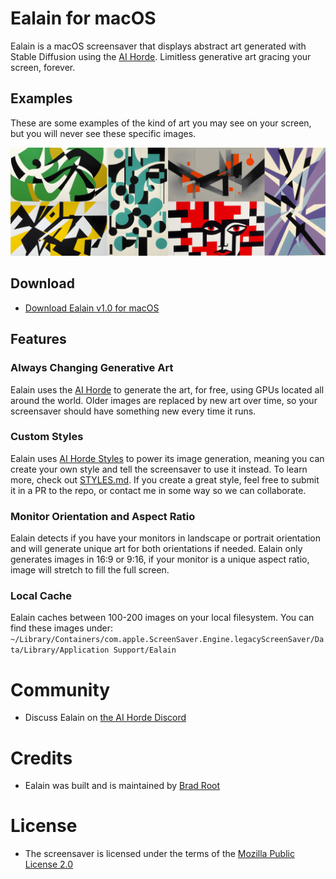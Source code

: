 # Ealain for macOS

Ealain is a macOS screensaver that displays abstract art generated with Stable Diffusion using the [AI Horde](https://aihorde.net). Limitless generative art gracing your screen, forever.

## Examples

These are some examples of the kind of art you may see on your screen, but you will never see these specific images.

![Ealain generative art example images, showing abstract are in the bauhaus, de stijl art styles](/images/default-examples.jpg?raw=true)

## Download

- [Download Ealain v1.0 for macOS](https://amiantos.s3.amazonaws.com/ealain-1.0.zip)

## Features
### Always Changing Generative Art
Ealain uses the [AI Horde](https://aihorde.net) to generate the art, for free, using GPUs located all around the world. Older images are replaced by new art over time, so your screensaver should have something new every time it runs.

### Custom Styles

Ealain uses [AI Horde Styles](https://haidra.net/styles-on-the-ai-horde/) to power its image generation, meaning you can create your own style and tell the screensaver to use it instead. To learn more, check out [STYLES.md](/STYLES.md). If you create a great style, feel free to submit it in a PR to the repo, or contact me in some way so we can collaborate.

### Monitor Orientation and Aspect Ratio

Ealain detects if you have your monitors in landscape or portrait orientation and will generate unique art for both orientations if needed. Ealain only generates images in 16:9 or 9:16, if your monitor is a unique aspect ratio, image will stretch to fill the full screen.

### Local Cache

Ealain caches between 100-200 images on your local filesystem. You can find these images under: `~/Library/Containers/com.apple.ScreenSaver.Engine.legacyScreenSaver/Data/Library/Application Support/Ealain`

# Community
- Discuss Ealain on [the AI Horde Discord](https://discord.gg/Vc8fsQgW5E)

# Credits
- Ealain was built and is maintained by [Brad Root](https://github.com/amiantos)

# License
- The screensaver is licensed under the terms of the [Mozilla Public License 2.0](https://www.mozilla.org/en-US/MPL/2.0/)
